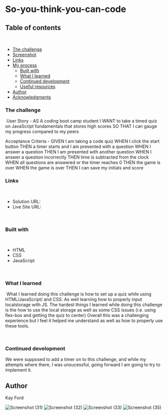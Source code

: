 # So-you-think-you-can-code
## Table of contents
​
  - [The challenge](#the-challenge)
  - [Screenshot](#screenshot)
  - [Links](#links)
- [My process](#my-process)
  - [Built with](#built-with)
  - [What I learned](#what-i-learned)
  - [Continued development](#continued-development)
  - [Useful resources](#useful-resources)
- [Author](#author)
- [Acknowledgments](#acknowledgments)
​
​

### The challenge
​
User Story - 
AS A coding boot camp student
I WANT to take a timed quiz on JavaScript fundamentals that stores high scores
SO THAT I can gauge my progress compared to my peers

Acceptance Criteria -
 GIVEN I am taking a code quiz
WHEN I click the start button
THEN a timer starts and I am presented with a question
WHEN I answer a question
THEN I am presented with another question
WHEN I answer a question incorrectly
THEN time is subtracted from the clock
WHEN all questions are answered or the timer reaches 0
THEN the game is over
WHEN the game is over
THEN I can save my initials and score
​
### Links
​
- Solution URL: 
- Live Site URL: 

​
### Built with
​
- HTML
- CSS
- JavaScript

​
### What I learned
​
What I learned doing this challenge is how to set up a quiz while using HTML/JavaScript/ and CSS. As well learning how to properly input localstorage with JS.
The hardest things I learned while doing this challenge is the how to use the local storage as well as some CSS issues (i.e. using flex-box and getting the quiz to center)
Overall this was a challenging experience but I feel it helped me understand as well as how to properly use these tools.
​

​
### Continued development

We were supposed to add a timer on to this challenge, and while my attempts where there, I was unsucessful, going forward I am going to try to implement it. 
​
## Author
 Kay Ford

![Screenshot (31)](https://user-images.githubusercontent.com/91912984/205835033-4ae4cc9f-e9f6-43f3-bff9-04b21cc1a3f4.png)
![Screenshot (32)](https://user-images.githubusercontent.com/91912984/205835057-cb83f427-d9d5-4521-85b1-c0559b43128f.png)
![Screenshot (33)](https://user-images.githubusercontent.com/91912984/205835065-bbe85c0a-dae4-4354-bf42-3e01c8e049b6.png)
![Screenshot (35)](https://user-images.githubusercontent.com/91912984/205835069-74618019-5119-43a3-aaf0-ded1f69a025b.png)
